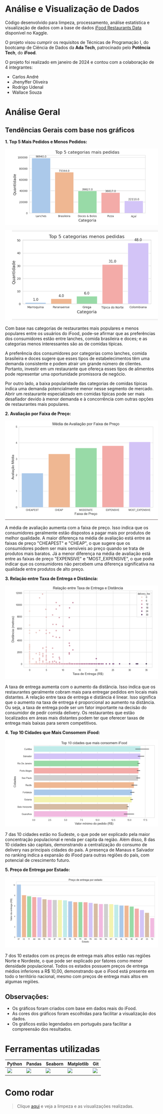 # Análise e Visualização de Dados 
Código desenvolvido para limpeza, processamento, análise estatística e visualização de dados com a base de dados [iFood Restaurants Data](https://www.kaggle.com/datasets/ricardotachinardi/ifood-restaurants-data/data) disponível no Kaggle. 

O projeto visou cumprir os requisitos de Técnicas de Programação I, do bootcamp de Ciência de Dados da **Ada Tech**, patrocinado pelo **Potência Tech**, do **iFood**. 

O projeto foi realizado em janeiro de 2024 e contou com a colaboração de 4 integrantes:
* Carlos André
* Jhenyffer Oliveira
* Rodrigo Udenal
* Wallace Souza


# Análise Geral

## Tendências Gerais com base nos gráficos

**1. Top 5 Mais Pedidos e Menos Pedidos:** 

![Gráfico 1](graficos/1.png)

![Gráfico 2](graficos/2.png)

Com base nas categorias de restaurantes mais populares e menos populares entre os usuários do iFood, pode-se afirmar que as preferências dos consumidores estão entre lanches, comida brasileira e doces; e as categorias menos interessantes são as de comidas típicas.

A preferência dos consumidores por categorias como lanches, comida brasileira e doces sugere que esses tipos de estabelecimentos têm uma demanda consistente e podem atrair um grande número de clientes. Portanto, investir em um restaurante que ofereça esses tipos de alimentos pode representar uma oportunidade promissora de negócio.

Por outro lado, a baixa popularidade das categorias de comidas típicas indica uma demanda potencialmente menor nesse segmento de mercado. Abrir um restaurante especializado em comidas típicas pode ser mais desafiador devido à menor demanda e à concorrência com outras opções de restaurantes mais populares.


**2. Avaliação por Faixa de Preço:**

![Gráfico 3](graficos/3.png)

A média de avaliação aumenta com a faixa de preço. Isso indica que os consumidores geralmente estão dispostos a pagar mais por produtos de melhor qualidade. A maior diferença na média de avaliação está entre as faixas de preço "CHEAPEST" e "CHEAP", o que sugere que os consumidores podem ser mais sensíveis ao preço quando se trata de produtos mais baratos. Já a menor diferença na média de avaliação está entre as faixas de preço "EXPENSIVE" e "MOST_EXPENSIVE", o que pode indicar que os consumidores não percebem uma diferença significativa na qualidade entre produtos de alto preço.


**3. Relação entre Taxa de Entrega e Distância:** 

![Gráfico 4](graficos/4.png)

A taxa de entrega aumenta com o aumento da distância. Isso indica que os restaurantes geralmente cobram mais para entregar pedidos em locais mais distantes. A relação entre taxa de entrega e distância é linear. Isso significa que o aumento na taxa de entrega é proporcional ao aumento na distância. Ou seja, a taxa de entrega pode ser um fator importante na decisão do consumidor de pedir comida delivery. Os restaurantes que estão localizados em áreas mais distantes podem ter que oferecer taxas de entrega mais baixas para serem competitivos.


**4. Top 10 Cidades que Mais Consomem iFood:**

![Gráfico 5](graficos/5.png)

7 das 10 cidades estão no Sudeste, o que pode ser explicado pela maior concentração populacional e renda per capita da região. Além disso, 8 das 10 cidades são capitais, demonstrando a centralização do consumo de delivery nas principais cidades do país. A presença de Manaus e Salvador no ranking indica a expansão do iFood para outras regiões do país, com potencial de crescimento futuro.


**5. Preço de Entrega por Estado:** 

![Gráfico 6](graficos/6.png)

7 dos 10 estados com os preços de entrega mais altos estão nas regiões Norte e Nordeste, o que pode ser explicado por fatores como menor densidade populacional. Todos os estados possuem preços de entrega médios inferiores a R$ 10,00, demonstrando que o iFood está presente em todo o território nacional, mesmo com preços de entrega mais altos em algumas regiões.

## Observações:
+ Os gráficos foram criados com base em dados reais do iFood.
+ As cores dos gráficos foram escolhidas para facilitar a visualização dos dados.
+ Os gráficos estão legendados em português para facilitar a compreensão dos resultados.


# Ferramentas utilizadas

| Python | Pandas | Seaborn | Matplotlib | Git | 
| ------ | ------ | ------- | ---------- | --- | 
| <img src="https://s3.dualstack.us-east-2.amazonaws.com/pythondotorg-assets/media/files/python-logo-only.svg" width="100"> | <img src="https://upload.wikimedia.org/wikipedia/commons/e/ed/Pandas_logo.svg" width="180"> |<img src="https://seaborn.pydata.org/_images/logo-mark-lightbg.svg" width="130"> | <img src="https://upload.wikimedia.org/wikipedia/commons/8/84/Matplotlib_icon.svg" width="110"> | <img src="https://git-scm.com/images/logos/downloads/Git-Icon-1788C.svg" width="100"> |

# Como rodar

> Clique [aqui](https://github.com/UdenalR/an-lise_de_restaurantes_iFood/blob/main/projeto_final_modulo_4.ipynb) e veja a limpeza e as visualizações realizadas.
